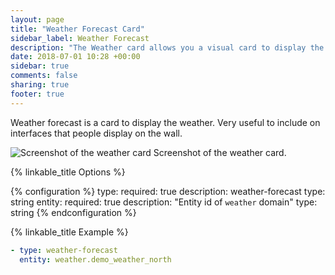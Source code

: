 ```yaml
---
layout: page
title: "Weather Forecast Card"
sidebar_label: Weather Forecast
description: "The Weather card allows you a visual card to display the weather."
date: 2018-07-01 10:28 +00:00
sidebar: true
comments: false
sharing: true
footer: true
---
```


Weather forecast is a card to display the weather. Very useful to include on interfaces that people display on the wall. 

<p class='img'>
<img src='/images/lovelace/lovelace_weather.png' alt='Screenshot of the weather card'>
Screenshot of the weather card.
</p>

{% linkable_title Options %}

{% configuration %}
type:
  required: true
  description: weather-forecast
  type: string
entity:
  required: true
  description: "Entity id of `weather` domain"
  type: string
{% endconfiguration %}


{% linkable_title Example %}

```yaml
- type: weather-forecast
  entity: weather.demo_weather_north
```
